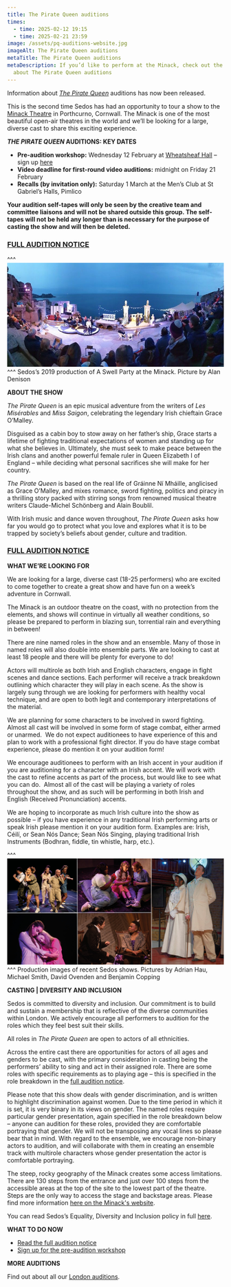 ```yaml
---
title: The Pirate Queen auditions
times:
  - time: 2025-02-12 19:15
  - time: 2025-02-21 23:59
image: /assets/pq-auditions-website.jpg
imageAlt: The Pirate Queen auditions
metaTitle: The Pirate Queen auditions
metaDescription: If you’d like to perform at the Minack, check out the full info
  about The Pirate Queen auditions
---
```

Information about *[The Pirate Queen](https://www.sedos.co.uk/shows/2025-the-pirate-queen)* auditions has now been released.

This is the second time Sedos has had an opportunity to tour a show to the [Minack Theatre](https://minack.com/) in Porthcurno, Cornwall. The Minack is one of the most beautiful open-air theatres in the world and we’ll be looking for a large, diverse cast to share this exciting experience. 

***THE PIRATE QUEEN* AUDITIONS: KEY DATES**

* **Pre-audition workshop:** Wednesday 12 February at [Wheatsheaf Hall](https://www.sedos.co.uk/venues/wheatsheaf-hall) – sign up [here](https://membership.sedos.co.uk/signup/135)
* ⁠**Video deadline for first-round video auditions:** midnight on Friday 21 February
* ⁠**Recalls (by invitation only):** Saturday 1 March at the Men’s Club at St Gabriel’s Halls, Pimlico

**Your audition self-tapes will only be seen by the creative team and committee liaisons and will not be shared outside this group. The self-tapes will not be held any longer than is necessary for the purpose of casting the show and will then be deleted.**

### **[FULL AUDITION NOTICE](https://docs.google.com/document/d/1GhpP64QrJwp1yLcmXXqno9vCt6uMC4Gwwto9ViVQ5D4/edit?tab=t.0)**

^^^
![The Pirate Queen auditions – perform at the Minack](/assets/50532611177_157561d841_c.jpg)
^^^ Sedos’s 2019 production of A Swell Party at the Minack. Picture by Alan Denison

**ABOUT THE SHOW**

*The Pirate Queen* is an epic musical adventure from the writers of *Les Misérables* and *Miss Saigon*, celebrating the legendary Irish chieftain Grace O’Malley.

Disguised as a cabin boy to stow away on her father’s ship, Grace starts a lifetime of fighting traditional expectations of women and standing up for what she believes in. Ultimately, she must seek to make peace between the Irish clans and another powerful female ruler in Queen Elizabeth I of England – while deciding what personal sacrifices she will make for her country. 

*The Pirate Queen* is based on the real life of Gráinne Ní Mháille, anglicised as Grace O’Malley, and mixes romance, sword fighting, politics and piracy in a thrilling story packed with stirring songs from renowned musical theatre writers Claude-Michel Schönberg and Alain Boublil.

With Irish music and dance woven throughout, *The Pirate Queen* asks how far you would go to protect what you love and explores what it is to be trapped by society’s beliefs about gender, culture and tradition.

### **[FULL AUDITION NOTICE](https://docs.google.com/document/d/1GhpP64QrJwp1yLcmXXqno9vCt6uMC4Gwwto9ViVQ5D4/edit?tab=t.0)**

**WHAT WE’RE LOOKING FOR**

We are looking for a large, diverse cast (18-25 performers) who are excited to come together to create a great show and have fun on a week’s adventure in Cornwall.

The Minack is an outdoor theatre on the coast, with no protection from the elements, and shows will continue in virtually all weather conditions, so please be prepared to perform in blazing sun, torrential rain and everything in between!

There are nine named roles in the show and an ensemble. Many of those in named roles will also double into ensemble parts. We are looking to cast at least 18 people and there will be plenty for everyone to do!

Actors will multirole as both Irish and English characters, engage in fight scenes and dance sections. Each performer will receive a track breakdown outlining which character they will play in each scene. As the show is largely sung through we are looking for performers with healthy vocal technique, and are open to both legit and contemporary interpretations of the material. 

We are planning for some characters to be involved in sword fighting. Almost all cast will be involved in some form of stage combat, either armed or unarmed.  We do not expect auditionees to have experience of this and plan to work with a professional fight director. If you do have stage combat experience, please do mention it on your audition form! 

We encourage auditionees to perform with an Irish accent in your audition if you are auditioning for a character with an Irish accent. We will work with the cast to refine accents as part of the process, but would like to see what you can do.  Almost all of the cast will be playing a variety of roles throughout the show, and as such will be performing in both Irish and English (Received Pronunciation) accents. 

We are hoping to incorporate as much Irish culture into the show as possible – if you have experience in any traditional Irish performing arts or speak Irish please mention it on your audition form. Examples are: Irish, Céilí, or Sean Nós Dance; Sean Nós Singing, playing traditional Irish Instruments (Bodhran, fiddle, tin whistle, harp, etc.).

^^^
![The Pirate Queen auditions – join a Sedos cast for 2025. Images of recent Sedos shows](/assets/pastshows.jpg)
^^^ Production images of recent Sedos shows. Pictures by Adrian Hau, Michael Smith, David Ovenden and Benjamin Copping

**CASTING | DIVERSITY AND INCLUSION**

Sedos is committed to diversity and inclusion. Our commitment is to build and sustain a membership that is reflective of the diverse communities within London. We actively encourage all performers to audition for the roles which they feel best suit their skills.

All roles in *The Pirate Queen* are open to actors of all ethnicities. 

Across the entire cast there are opportunities for actors of all ages and genders to be cast, with the primary consideration in casting being the performers’ ability to sing and act in their assigned role. There are some roles with specific requirements as to playing age – this is specified in the role breakdown in the [full audition notice](https://docs.google.com/document/d/1GhpP64QrJwp1yLcmXXqno9vCt6uMC4Gwwto9ViVQ5D4/edit?tab=t.0). 

Please note that this show deals with gender discrimination, and is written to highlight discrimination against women. Due to the time period in which it is set, it is very binary in its views on gender. The named roles require particular gender presentation, again specified in the role breakdown below – anyone can audition for these roles, provided they are comfortable portraying that gender. We will not be transposing any vocal lines so please bear that in mind. With regard to the ensemble, we encourage non-binary actors to audition, and will collaborate with them in creating an ensemble track with multirole characters whose gender presentation the actor is comfortable portraying.

The steep, rocky geography of the Minack creates some access limitations. There are 130 steps from the entrance and just over 100 steps from the accessible areas at the top of the site to the lowest part of the theatre. Steps are the only way to access the stage and backstage areas. Please find more information [here on the Minack's website](https://www.minack.com/visit-us/accessibility). 

You can read Sedos’s Equality, Diversity and Inclusion policy in full [here](https://www.sedos.co.uk/assets/policies/2022-10-edi-policy.pdf).

**WHAT TO DO NOW**

* [Read the full audition notice](https://docs.google.com/document/d/1GhpP64QrJwp1yLcmXXqno9vCt6uMC4Gwwto9ViVQ5D4/edit?tab=t.0)
* [Sign up for the pre-audition workshop](https://membership.sedos.co.uk/signup/135)

**MORE AUDITIONS**

Find out about all our [London auditions](https://www.sedos.co.uk/get-involved).